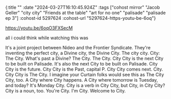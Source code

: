 {:title ""
 :date "2024-03-27T16:10:45.924Z"
 :tags ["cohost mirror" "Jacob Geller" "city city" "Friends at the table" "art for no one" "palisade" "palisade ep 3"]
 :cohost-id 5297624
 :cohost-url "5297624-https-youtu-be-6oq"}

https://youtu.be/6oqO3FXSecM

all i could think while watching this was

It's a joint project between Nideo and the Frontier Syndicate. They're inventing the perfect city, a Divine city, the Divine City. The city city. City: The City. What's past a Divine? The City. The City. City City is the next City to be built on Palisade. It's also the next City to be built on Palisade. City City is the future. City City is the Past, capital P. City City comes next. City. City City is The City. I imagine your Curtain folks would see this as The City City, too. A City where City happens. A City where tomorrow is Tuesday, and today? It's Monday City. City is a verb in City City, but City, in City City? City is a noun, too. You're City. I'm City. Welcome to City.